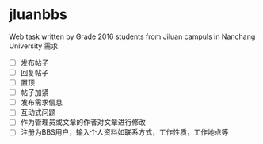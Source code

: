 # jluanbbs
Web task written by Grade 2016 students from Jiluan campuls in Nanchang University
需求
* [ ] 发布帖子
* [ ] 回复帖子
* [ ] 置顶
* [ ] 帖子加紧
* [ ] 发布需求信息
* [ ] 互动式问题
* [ ] 作为管理员或文章的作者对文章进行修改
* [ ] 注册为BBS用户，输入个人资料如联系方式，工作性质，工作地点等
